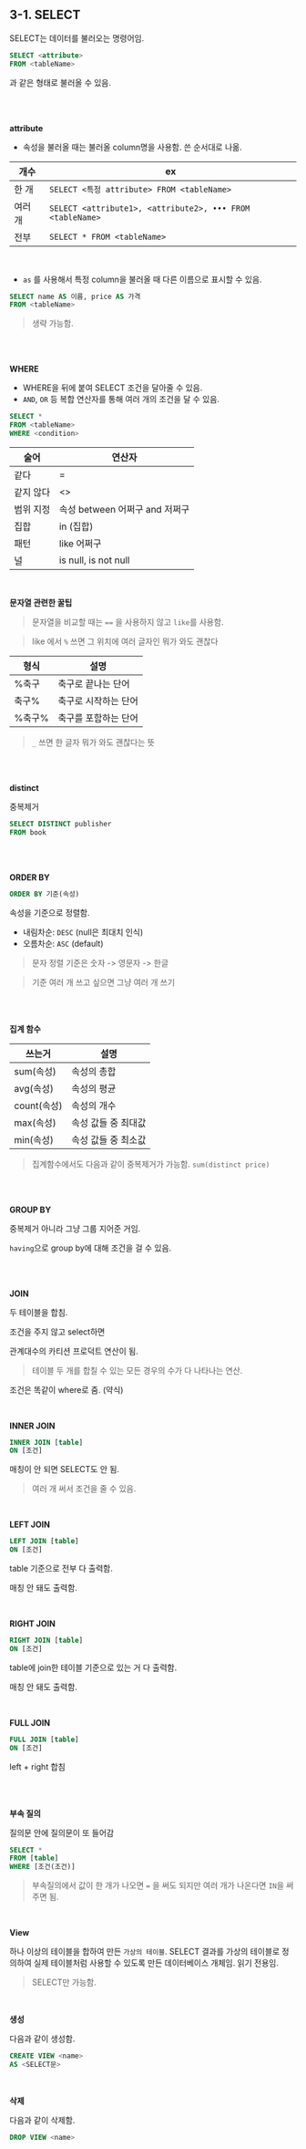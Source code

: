 ## 3-1. SELECT

SELECT는 데이터를 불러오는 명령어임.

```sql
SELECT <attribute>
FROM <tableName>
```

과 같은 형태로 불러올 수 있음.

<br>

<br>

**attribute**

- 속성을 불러올 때는 불러올 column명을 사용함. 쓴 순서대로 나옮.

|개수|ex|
|--|--|
|한 개|`SELECT <특정 attribute> FROM <tableName>`|
|여러 개|`SELECT <attribute1>, <attribute2>, ••• FROM <tableName>`|
|전부|`SELECT * FROM <tableName>`|

<br>

- `as` 를 사용해서 특정 column을 불러올 때 다른 이름으로 표시할 수 있음.

```sql
SELECT name AS 이름, price AS 가격
FROM <tableName>
```

> 생략 가능함.

<br>

<br>

**WHERE**

- WHERE을 뒤에 붙여 SELECT 조건을 달아줄 수 있음.
- `AND`, `OR` 등 복합 연산자를 통해 여러 개의 조건을 달 수 있음.

```sql
SELECT *
FROM <tableName>
WHERE <condition>
```

|술어|연산자|
|---|---|
|같다|=|
|같지 않다|<>|
|범위 지정|속성 between 어쩌구 and 저쩌구|
|집합|in (집합)|
|패턴|like 어쩌구|
|널|is null, is not null|


<br>

**문자열 관련한 꿀팁**

> 문자열을 비교할 때는 `==` 을 사용하지 않고 `like`를 사용함.

> like 에서 `%` 쓰면 그 위치에 여러 글자인 뭐가 와도 괜찮다

|형식|설명|
|---|---|
|%축구|축구로 끝나는 단어|
|축구%|축구로 시작하는 단어|
|%축구%|축구를 포함하는 단어|

> `_` 쓰면 한 글자 뭐가 와도 괜찮다는 뜻

<br>

<br>


**distinct**

중복제거

```sql
SELECT DISTINCT publisher
FROM book
```

<br>

<br>

**ORDER BY**

```sql
ORDER BY 기준(속성)
```

속성을 기준으로 정렬함.

- 내림차순: `DESC` (null은 최대치 인식)
- 오름차순: `ASC` (default)

> 문자 정렬 기준은 숫자 -> 영문자 -> 한글

> 기준 여러 개 쓰고 싶으면 그냥 여러 개 쓰기

<br>

<br>

**집계 함수**

|쓰는거|설명|
|---|---|
|sum(속성)|속성의 총합|
|avg(속성)|속성의 평균|
|count(속성)|속성의 개수|
|max(속성)|속성 값들 중 최대값|
|min(속성)|속성 값들 중 최소값|

> 집계함수에서도 다음과 같이 중복제거가 가능함. `sum(distinct price)`

<br>

<br>


**GROUP BY**

중복제거 아니라 그냥 그룹 지어준 거임.

`having`으로 group by에 대해 조건을 걸 수 있음.

<br>

<br>

**JOIN**

두 테이블을 합침.

조건을 주지 않고 select하면

관계대수의 카티션 프로덕트 연산이 됨.

> 테이블 두 개를 합칠 수 있는 모든 경우의 수가 다 나타나는 연산.

조건은 똑같이 where로 줌. (약식)

<br>

**INNER JOIN**

```sql
INNER JOIN [table]
ON [조건]
```

매칭이 안 되면 SELECT도 안 됨.

> 여러 개 써서 조건을 줄 수 있음.

<br>

**LEFT JOIN**

```sql
LEFT JOIN [table]
ON [조건]
```

table 기준으로 전부 다 출력함. 

매칭 안 돼도 출력함.

<br>

**RIGHT JOIN**

```sql
RIGHT JOIN [table]
ON [조건]
```

table에 join한 테이블 기준으로 있는 거 다 출력함.

매칭 안 돼도 출력함.

<br>

**FULL JOIN**

```sql
FULL JOIN [table]
ON [조건]
```

left + right 합침

<br>

<br>

**부속 질의**

질의문 안에 질의문이 또 들어감

```sql
SELECT *
FROM [table]
WHERE [조건(조건)]
```

> 부속질의에서 값이 한 개가 나오면 `=` 을 써도 되지만 여러 개가 나온다면 `IN`을 써주면 됨.

<br>

**View**

하나 이상의 테이블을 합하여 만든 `가상의 테이블`. SELECT 결과를 가상의 테이블로 정의하여 실제 테이블처럼 사용할 수 있도록 만든 데이터베이스 개체임. 읽기 전용임.

> SELECT만 가능함.

<br>

**생성**

다음과 같이 생성함.

```sql
CREATE VIEW <name>
AS <SELECT문>
```

<br>


**삭제**

다음과 같이 삭제함. 

```sql
DROP VIEW <name>
```
